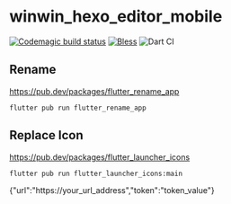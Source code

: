 # winwin_hexo_editor_mobile

[![Codemagic build status](https://api.codemagic.io/apps/5e9340750fc3d4adff6f0eda/5e9340750fc3d4adff6f0ed9/status_badge.svg)](https://codemagic.io/apps/5e9340750fc3d4adff6f0eda/5e9340750fc3d4adff6f0ed9/latest_build)
[![Bless](https://cdn.rawgit.com/LunaGao/BlessYourCodeTag/master/tags/alpaca.svg)](http://lunagao.github.io/BlessYourCodeTag/)
![Dart CI](https://github.com/maomishen/winwin-hexo-editor-mobile/workflows/Dart%20CI/badge.svg?branch=master)

## Rename
https://pub.dev/packages/flutter_rename_app
```
flutter pub run flutter_rename_app
```

## Replace Icon
https://pub.dev/packages/flutter_launcher_icons
```
flutter pub run flutter_launcher_icons:main
```


{"url":"https://your_url_address","token":"token_value"}